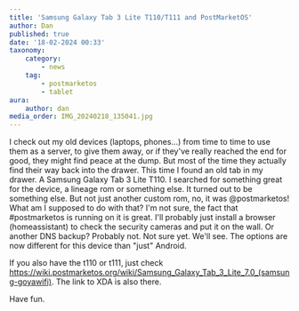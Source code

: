 ```yaml
---
title: 'Samsung Galaxy Tab 3 Lite T110/T111 and PostMarketOS'
author: Dan
published: true
date: '18-02-2024 00:33'
taxonomy:
    category:
        - news
    tag:
        - postmarketos
        - tablet
aura:
    author: dan
media_order: IMG_20240218_135041.jpg
---
```


I check out my old devices (laptops, phones...) from time to time to use them as a server, to give them away, or if they've really reached the end for good, they might find peace at the dump. But most of the time they actually find their way back into the drawer.
This time I found an old tab in my drawer. A Samsung Galaxy Tab 3 Lite T110. I searched for something great for the device, a lineage rom or something else. It turned out to be something else. But not just another custom rom, no, it was @postmarketos! 
What am I supposed to do with that? I'm not sure, the fact that #postmarketos is running on it is great. I'll probably just install a browser (homeassistant) to check the security cameras and put it on the wall. Or another DNS backup? Probably not. Not sure yet. We'll see. The options are now different for this device than "just" Android.

If you also have the t110 or t111, just check https://wiki.postmarketos.org/wiki/Samsung_Galaxy_Tab_3_Lite_7.0_(samsung-goyawifi). The link to XDA is also there. 

Have fun.